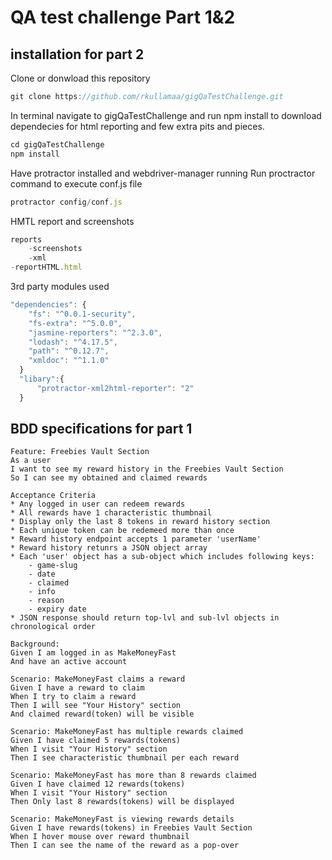 # QA test challenge Part 1&2
## installation for part 2

Clone or donwload this repository

```js
git clone https://github.com/rkullamaa/gigQaTestChallenge.git
```
In terminal navigate to gigQaTestChallenge and run npm install to download 
dependecies for html reporting and few extra pits and pieces.

```js
cd gigQaTestChallenge
npm install
```
Have protractor installed and webdriver-manager running
Run proctractor command to execute conf.js file

```js
protractor config/conf.js
```
HMTL report and screenshots
```js
reports
    -screenshots
    -xml
-reportHTML.html
```
3rd party modules used
```js
"dependencies": {
    "fs": "^0.0.1-security",
    "fs-extra": "^5.0.0",
    "jasmine-reporters": "^2.3.0",
    "lodash": "^4.17.5",
    "path": "^0.12.7",
    "xmldoc": "^1.1.0"
  }
  "libary":{
      "protractor-xml2html-reporter": "2"
  }
```

## BDD specifications for part 1
```gherkin
Feature: Freebies Vault Section
As a user
I want to see my reward history in the Freebies Vault Section
So I can see my obtained and claimed rewards

Acceptance Criteria
* Any logged in user can redeem rewards
* All rewards have 1 characteristic thumbnail
* Display only the last 8 tokens in reward history section
* Each unique token can be redemeed more than once
* Reward history endpoint accepts 1 parameter 'userName'
* Reward history retunrs a JSON object array
* Each 'user' object has a sub-object which includes following keys:
    - game-slug
    - date 
    - claimed
    - info
    - reason
    - expiry date
* JSON response should return top-lvl and sub-lvl objects in chronological order

Background:
Given I am logged in as MakeMoneyFast
And have an active account

Scenario: MakeMoneyFast claims a reward
Given I have a reward to claim
When I try to claim a reward
Then I will see "Your History" section
And claimed reward(token) will be visible

Scenario: MakeMoneyFast has multiple rewards claimed
Given I have claimed 5 rewards(tokens)
When I visit "Your History" section
Then I see characteristic thumbnail per each reward

Scenario: MakeMoneyFast has more than 8 rewards claimed
Given I have claimed 12 rewards(tokens)
When I visit "Your History" section
Then Only last 8 rewards(tokens) will be displayed

Scenario: MakeMoneyFast is viewing rewards details
Given I have rewards(tokens) in Freebies Vault Section
When I hover mouse over reward thumbnail
Then I can see the name of the reward as a pop-over
```